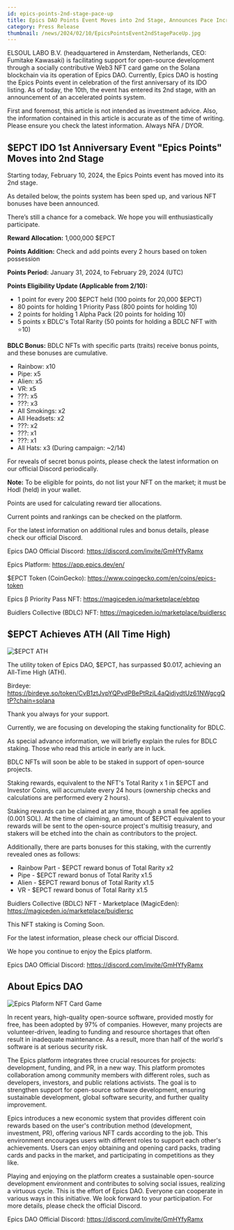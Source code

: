 ```yaml
---
id: epics-points-2nd-stage-pace-up
title: Epics DAO Points Event Moves into 2nd Stage, Announces Pace Increase and Various NFT Bonuses
category: Press Release
thumbnail: /news/2024/02/10/EpicsPointsEvent2ndStagePaceUp.jpg
---
```


ELSOUL LABO B.V. (headquartered in Amsterdam, Netherlands, CEO: Fumitake
Kawasaki) is facilitating support for open-source development through a socially
contributive Web3 NFT card game on the Solana blockchain via its operation of
Epics DAO. Currently, Epics DAO is hosting the Epics Points event in celebration
of the first anniversary of its IDO listing. As of today, the 10th, the event
has entered its 2nd stage, with an announcement of an accelerated points system.

First and foremost, this article is not intended as investment advice. Also, the
information contained in this article is accurate as of the time of writing.
Please ensure you check the latest information. Always NFA / DYOR.

## $EPCT IDO 1st Anniversary Event "Epics Points" Moves into 2nd Stage

Starting today, February 10, 2024, the Epics Points event has moved into its 2nd
stage.

As detailed below, the points system has been sped up, and various NFT bonuses
have been announced.

There’s still a chance for a comeback. We hope you will enthusiastically
participate.

**Reward Allocation:** 1,000,000 $EPCT

**Points Addition:** Check and add points every 2 hours based on token
possession

**Points Period:** January 31, 2024, to February 29, 2024 (UTC)

**Points Eligibility Update (Applicable from 2/10):**

- 1 point for every 200 $EPCT held (100 points for 20,000 $EPCT)
- 80 points for holding 1 Priority Pass (800 points for holding 10)
- 2 points for holding 1 Alpha Pack (20 points for holding 10)
- 5 points x BDLC's Total Rarity (50 points for holding a BDLC NFT with ⭐10)

**BDLC Bonus:** BDLC NFTs with specific parts (traits) receive bonus points, and
these bonuses are cumulative.

- Rainbow: x10
- Pipe: x5
- Alien: x5
- VR: x5
- ???: x5
- ???: x3
- All Smokings: x2
- All Headsets: x2
- ???: x2
- ???: x1
- ???: x1
- All Hats: x3 (During campaign: ~2/14)

For reveals of secret bonus points, please check the latest information on our
official Discord periodically.

**Note:** To be eligible for points, do not list your NFT on the market; it must
be Hodl (held) in your wallet.

Points are used for calculating reward tier allocations.

Current points and rankings can be checked on the platform.

For the latest information on additional rules and bonus details, please check
our official Discord.

Epics DAO Official Discord: https://discord.com/invite/GmHYfyRamx

Epics Platform: https://app.epics.dev/en/

$EPCT Token (CoinGecko): https://www.coingecko.com/en/coins/epics-token

Epics β Priority Pass NFT: https://magiceden.io/marketplace/ebtpp

Buidlers Collective (BDLC) NFT: https://magiceden.io/marketplace/buidlersc

## $EPCT Achieves ATH (All Time High)

![$EPCT ATH](/news/2024/02/10/EPCTATH.jpg)

The utility token of Epics DAO, $EPCT, has surpassed $0.017, achieving an
All-Time High (ATH).

Birdeye:
https://birdeye.so/token/CvB1ztJvpYQPvdPBePtRzjL4aQidjydtUz61NWgcgQtP?chain=solana

Thank you always for your support.

Currently, we are focusing on developing the staking functionality for BDLC.

As special advance information, we will briefly explain the rules for BDLC
staking. Those who read this article in early are in luck.

BDLC NFTs will soon be able to be staked in support of open-source projects.

Staking rewards, equivalent to the NFT's Total Rarity x 1 in $EPCT and Investor
Coins, will accumulate every 24 hours (ownership checks and calculations are
performed every 2 hours).

Staking rewards can be claimed at any time, though a small fee applies (0.001
SOL). At the time of claiming, an amount of $EPCT equivalent to your rewards
will be sent to the open-source project's multisig treasury, and stakers will be
etched into the chain as contributors to the project.

Additionally, there are parts bonuses for this staking, with the currently
revealed ones as follows:

- Rainbow Part - $EPCT reward bonus of Total Rarity x2
- Pipe - $EPCT reward bonus of Total Rarity x1.5
- Alien - $EPCT reward bonus of Total Rarity x1.5
- VR - $EPCT reward bonus of Total Rarity x1.5

Buidlers Collective (BDLC) NFT - Marketplace (MagicEden):
https://magiceden.io/marketplace/buidlersc

This NFT staking is Coming Soon.

For the latest information, please check our official Discord.

We hope you continue to enjoy the Epics platform.

Epics DAO Official Discord: https://discord.com/invite/GmHYfyRamx

## About Epics DAO

![Epics Plaform NFT Card Game](/news/2023/12/01/EpicsPlatformEN.png)

In recent years, high-quality open-source software, provided mostly for free,
has been adopted by 97% of companies. However, many projects are
volunteer-driven, leading to funding and resource shortages that often result in
inadequate maintenance. As a result, more than half of the world's software is
at serious security risk.

The Epics platform integrates three crucial resources for projects: development,
funding, and PR, in a new way. This platform promotes collaboration among
community members with different roles, such as developers, investors, and
public relations activists. The goal is to strengthen support for open-source
software development, ensuring sustainable development, global software
security, and further quality improvement.

Epics introduces a new economic system that provides different coin rewards
based on the user's contribution method (development, investment, PR), offering
various NFT cards according to the job. This environment encourages users with
different roles to support each other's achievements. Users can enjoy obtaining
and opening card packs, trading cards and packs in the market, and participating
in competitions as they like.

Playing and enjoying on the platform creates a sustainable open-source
development environment and contributes to solving social issues, realizing a
virtuous cycle. This is the effort of Epics DAO. Everyone can cooperate in
various ways in this initiative. We look forward to your participation. For more
details, please check the official Discord.

Epics DAO Official Discord: https://discord.com/invite/GmHYfyRamx
